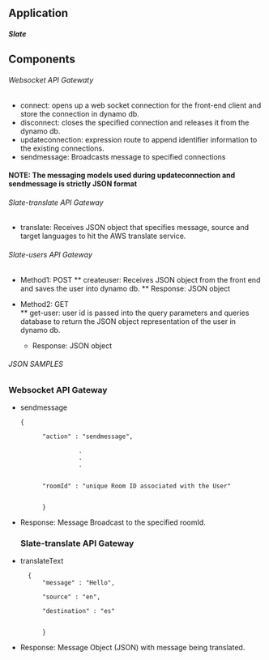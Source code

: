 ## Application
  ##### Slate
  
## Components
   ###### Websocket API Gatewaty       
  * connect: opens up a web socket connection for the front-end client and store the connection in dynamo db. 
  * disconnect: closes the specified connection and releases it from the dynamo db. 
  * updateconnection: expression route to append identifier information to the existing connections.         
  * sendmessage: Broadcasts message to specified connections
  #### NOTE: The messaging models used during updateconnection and sendmessage is strictly JSON format
  
  ###### Slate-translate API Gateway         
  * translate: Receives JSON object that specifies message, source and target languages to hit the AWS translate service.
  
 ###### Slate-users API Gateway
  * Method1: POST
      ** createuser: Receives JSON object from the front end and saves the user into dynamo db.
      ** Response: JSON object
      
  * Method2: GET   
      ** get-user: user id is passed into the query parameters and queries database to return the JSON object representation                      of the user in dynamo db. 
      * Response: JSON object
  
###### JSON SAMPLES 
  ### Websocket API Gateway  
  * sendmessage
  
        
        {

              "action" : "sendmessage",
             
                        .
                        .
                        .


              "roomId" : "unique Room ID associated with the User"
              
              
              }
              
   * Response: Message Broadcast to the specified roomId.
   
     ### Slate-translate API Gateway  
  * translateText
  
          {
              "message" : "Hello",
              
              "source" : "en",
              
              "destination" : "es"
              
     
              }
              
              
   * Response: Message Object (JSON) with message being translated. 
   

      

